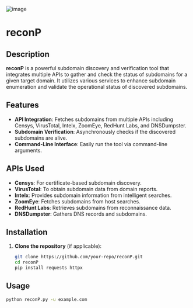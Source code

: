 

![image](https://github.com/progprnv/reconP/assets/145828371/ee620ef9-a7e2-46b1-a734-3b54516fe3e2)

# reconP

## Description

**reconP** is a powerful subdomain discovery and verification tool that integrates multiple APIs to gather and check the status of subdomains for a given target domain. It utilizes various services to enhance subdomain enumeration and validate the operational status of discovered subdomains.

## Features

- **API Integration**: Fetches subdomains from multiple APIs including Censys, VirusTotal, Intelx, ZoomEye, RedHunt Labs, and DNSDumpster.
- **Subdomain Verification**: Asynchronously checks if the discovered subdomains are alive.
- **Command-Line Interface**: Easily run the tool via command-line arguments.

## APIs Used

- **Censys**: For certificate-based subdomain discovery.
- **VirusTotal**: To obtain subdomain data from domain reports.
- **Intelx**: Provides subdomain information from intelligent searches.
- **ZoomEye**: Fetches subdomains from host searches.
- **RedHunt Labs**: Retrieves subdomains from reconnaissance data.
- **DNSDumpster**: Gathers DNS records and subdomains.

## Installation

1. **Clone the repository** (if applicable):
   ```bash
   git clone https://github.com/your-repo/reconP.git
   cd reconP
   pip install requests httpx

## Usage
```bash
python reconP.py -u example.com


